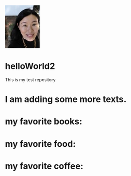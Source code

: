 ![headshot](profile2.jpg)
# helloWorld2
This is my test repository
# I am adding some more texts.
# my favorite books:
# my favorite food:
# my favorite coffee: 
